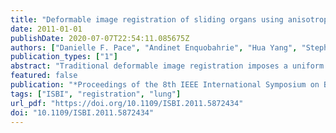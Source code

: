 ```yaml
---
title: "Deformable image registration of sliding organs using anisotropic diffusive regularization"
date: 2011-01-01
publishDate: 2020-07-07T22:54:11.085675Z
authors: ["Danielle F. Pace", "Andinet Enquobahrie", "Hua Yang", "Stephen R. Aylward", "Marc Niethammer"]
publication_types: ["1"]
abstract: "Traditional deformable image registration imposes a uniform smoothness constraint on the deformation field. This is not appropriate when registering images visualizing organs that slide relative to each other, and therefore leads to registration inaccuracies. In this paper, we present a deformation field regularization term that is based on anisotropic diffusion and accommodates the deformation field discontinuities that are expected when considering sliding motion. The registration algorithm was assessed first using artificial images of geometric objects. In a second validation, monomodal chest images depicting both respiratory and cardiac motion were generated using an anatomically-realistic software phantom and then registered. Registration accuracy was assessed based on the distances between corresponding segmented organ surfaces. Compared to an established diffusive regularization approach, the anisotropic diffusive regularization gave deformation fields that represented more plausible image correspondences, while giving rise to similar transformed moving images and comparable registration accuracy."
featured: false
publication: "*Proceedings of the 8th IEEE International Symposium on Biomedical Imaging: From Nano to Macro, ISBI 2011, March 30 - April 2, 2011, Chicago, Illinois, USA*"
tags: ["ISBI", "registration", "lung"]
url_pdf: "https://doi.org/10.1109/ISBI.2011.5872434"
doi: "10.1109/ISBI.2011.5872434"
---
```


